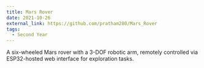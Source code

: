 ```yaml
---
title: Mars Rover
date: 2021-10-26
external_link: https://github.com/pratham280/Mars_Rover
tags:
  - Second Year
---
```


A six-wheeled Mars rover with a 3-DOF robotic arm, remotely controlled via ESP32-hosted web interface for exploration tasks.

<!--more-->
